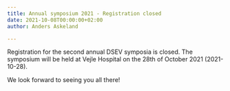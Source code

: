 ```yaml
---
title: Annual symposium 2021 - Registration closed
date: 2021-10-08T00:00:00+02:00
author: Anders Askeland

---
```

Registration for the second annual DSEV symposia is closed. The symposium will be held at Vejle Hospital on the 28th of October 2021 (2021-10-28). 

We look forward to seeing you all there!  
